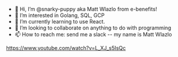 - 👋 Hi, I’m @snarky-puppy aka Matt Wlazlo from e-benefits!
- 👀 I’m interested in Golang, SQL, GCP
- 🌱 I’m currently learning to use React.
- 💞️ I’m looking to collaborate on anything to do with programming
- 📫 How to reach me: send me a slack -- my name is Matt Wlazlo

https://www.youtube.com/watch?v=L_XJ_s5IsQc

<!---
snarky-puppy/snarky-puppy is a ✨ special ✨ repository because its `README.md` (this file) appears on your GitHub profile.
You can click the Preview link to take a look at your changes.
--->
